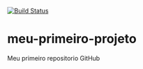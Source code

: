 [![Build Status](https://app.travis-ci.com/henriquemorais1/meu-primeiro-projeto.svg?branch=main)](https://app.travis-ci.com/henriquemorais1/meu-primeiro-projeto)

# meu-primeiro-projeto
Meu primeiro repositorio GitHub
